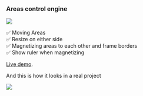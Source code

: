 ### Areas control engine

![](public/1.gif)

✅ Moving Areas  
✅ Resize on either side  
✅ Magnetizing areas to each other and frame borders  
✅ Show ruler when magnetizing
 
[Live demo](http://resizer.eclipseweb.ru/).

And this is how it looks in a real project

![](public/2.gif)
